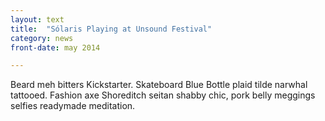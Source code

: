 ```yaml
---
layout: text
title:  "Sólaris Playing at Unsound Festival"
category: news
front-date: may 2014

---
```


Beard meh bitters Kickstarter. Skateboard Blue Bottle plaid tilde narwhal tattooed. Fashion axe Shoreditch seitan shabby chic, pork belly meggings selfies readymade meditation. 